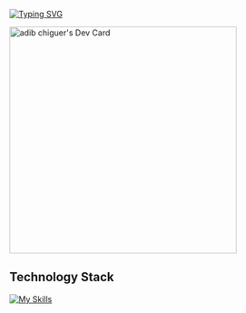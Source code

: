 <!--
**adib-pop/adib-pop** is a ✨ _special_ ✨ repository because its `README.md` (this file) appears on your GitHub profile.

Here are some ideas to get you started:

- 🔭 I’m currently working on ...
- 🌱 I’m currently learning ...
- 👯 I’m looking to collaborate on ...
- 🤔 I’m looking for help with ...
- 💬 Ask me about ...
- 📫 How to reach me: ...
- 😄 Pronouns: ...
- ⚡ Fun fact: ...
-->
<a href="https://git.io/typing-svg"><img src="https://readme-typing-svg.demolab.com?font=Fira+Code&pause=1000&width=435&lines=hi+there+%2C+this+is+adib+" alt="Typing SVG" /></a>

<a href="https://app.daily.dev/ch_adib"><img src="https://api.daily.dev/devcards/c1573c64c95f42b38faae59042d989c3.png?r=kn7" width="400" alt="adib chiguer's Dev Card"/></a>

## Technology Stack

[![My Skills](https://skillicons.dev/icons?i=js,html,css,react,github)](https://skillicons.dev)
